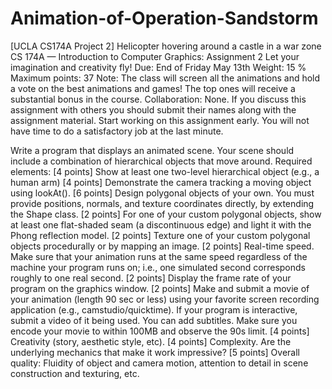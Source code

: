 # Animation-of-Operation-Sandstorm
[UCLA CS174A Project 2] Helicopter hovering around a castle in a war zone
CS 174A — Introduction to Computer Graphics: Assignment 2
Let your imagination and creativity fly!       Due: End of Friday May 13th
Weight: 15 %
Maximum points: 37
Note: The class will screen all the animations and hold a vote on the best animations and games!  The top ones will receive a substantial bonus in the course.
Collaboration: None. If you discuss this assignment with others you should submit their names along with the assignment material.
Start working on this assignment early. You will not have time to do a satisfactory job at the last minute.

Write a program that displays an animated scene. Your scene should include a combination of hierarchical objects that move around. Required elements:
[4 points] Show at least one two-level hierarchical object (e.g., a human arm)
[4 points]  Demonstrate the camera tracking a moving object using lookAt().
[6 points]  Design polygonal objects of your own. You must provide positions, normals, and texture coordinates directly, by extending the Shape class.
[2 points] For one of your custom polygonal objects, show at least one flat-shaded seam (a discontinuous edge) and light it with the Phong reflection model.
[2 points] Texture one of your custom polygonal objects procedurally or by mapping an image.
[2 points] Real-time speed. Make sure that your animation runs at the same speed regardless of the machine your program runs on; i.e., one simulated second corresponds roughly to one real second.
[2 points] Display the frame rate of your program on the graphics window.
[2 points] Make and submit a movie of your animation (length 90 sec or less) using your favorite screen recording application (e.g., camstudio/quicktime).  If your program is interactive, submit a video of it being used. You can add subtitles. Make sure you encode your movie to within 100MB and observe the 90s limit.
[4 points] Creativity (story, aesthetic style, etc).
[4 points] Complexity.  Are the underlying mechanics that make it work impressive?
[5 points] Overall quality: Fluidity of object and camera motion, attention to detail in scene construction and texturing, etc.
